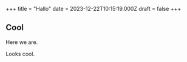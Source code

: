 +++
title = "Hallo"
date = 2023-12-22T10:15:19.000Z
draft = false
+++
## Cool

Here we are.

Looks cool.